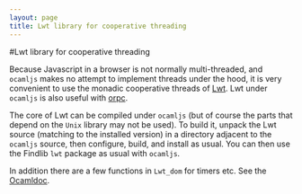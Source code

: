 ```yaml
---
layout: page
title: Lwt library for cooperative threading
---
```

#Lwt library for cooperative threading

Because Javascript in a browser is not normally multi-threaded, and
`ocamljs` makes no attempt to implement threads under the hood, it is
very convenient to use the monadic cooperative threads of
[Lwt](http://ocsigen.org/lwt). Lwt under `ocamljs` is also useful with
[orpc](http://github.com/jaked/orpc).

The core of Lwt can be compiled under `ocamljs` (but of course the
parts that depend on the `Unix` library may not be used). To build it,
unpack the Lwt source (matching to the installed version) in a
directory adjacent to the `ocamljs` source, then configure, build, and
install as usual. You can then use the Findlib `lwt` package as usual
with `ocamljs`.

In addition there are a few functions in `Lwt_dom` for timers etc. See
the [Ocamldoc](doc/Lwt_dom.html).

